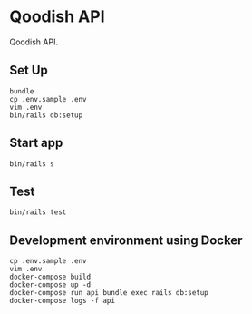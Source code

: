 # Qoodish API
Qoodish API.

## Set Up
```
bundle
cp .env.sample .env
vim .env
bin/rails db:setup
```

## Start app
`bin/rails s`

## Test
`bin/rails test`

## Development environment using Docker
```
cp .env.sample .env
vim .env
docker-compose build
docker-compose up -d
docker-compose run api bundle exec rails db:setup
docker-compose logs -f api
```
